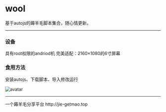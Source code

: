 # wool
基于autojs的薅羊毛脚本集合，随心情更新。
<hr>

### 设备
具有root权限的andriod机
完美适配：2160×1080的6寸屏幕


### 食用方法
安装autojs、下载脚本、导入修改运行



![avatar](https://github.com/jiemo9527/wool/blob/master/xunge.jpeg?raw=true)

<hr>
一个薅羊毛分享平台   http://jie-getmao.top
